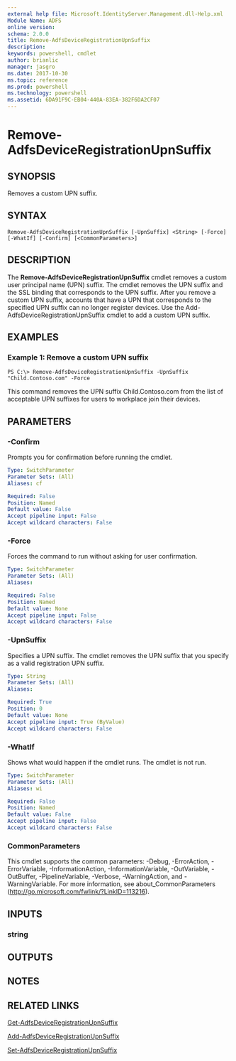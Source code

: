 ```yaml
---
external help file: Microsoft.IdentityServer.Management.dll-Help.xml
Module Name: ADFS
online version: 
schema: 2.0.0
title: Remove-AdfsDeviceRegistrationUpnSuffix
description: 
keywords: powershell, cmdlet
author: brianlic
manager: jasgro
ms.date: 2017-10-30
ms.topic: reference
ms.prod: powershell
ms.technology: powershell
ms.assetid: 6DA91F9C-EB04-440A-83EA-382F6DA2CF07
---
```


# Remove-AdfsDeviceRegistrationUpnSuffix

## SYNOPSIS
Removes a custom UPN suffix.

## SYNTAX

```
Remove-AdfsDeviceRegistrationUpnSuffix [-UpnSuffix] <String> [-Force] [-WhatIf] [-Confirm] [<CommonParameters>]
```

## DESCRIPTION
The **Remove-AdfsDeviceRegistrationUpnSuffix** cmdlet removes a custom user principal name (UPN) suffix.
The cmdlet removes the UPN suffix and the SSL binding that corresponds to the UPN suffix.
After you remove a custom UPN suffix, accounts that have a UPN that corresponds to the specified UPN suffix can no longer register devices.
Use the Add-AdfsDeviceRegistrationUpnSuffix cmdlet to add a custom UPN suffix.

## EXAMPLES

### Example 1: Remove a custom UPN suffix
```
PS C:\> Remove-AdfsDeviceRegistrationUpnSuffix -UpnSuffix "Child.Contoso.com" -Force
```

This command removes the UPN suffix Child.Contoso.com from the list of acceptable UPN suffixes for users to workplace join their devices.

## PARAMETERS

### -Confirm
Prompts you for confirmation before running the cmdlet.

```yaml
Type: SwitchParameter
Parameter Sets: (All)
Aliases: cf

Required: False
Position: Named
Default value: False
Accept pipeline input: False
Accept wildcard characters: False
```

### -Force
Forces the command to run without asking for user confirmation.

```yaml
Type: SwitchParameter
Parameter Sets: (All)
Aliases: 

Required: False
Position: Named
Default value: None
Accept pipeline input: False
Accept wildcard characters: False
```

### -UpnSuffix
Specifies a UPN suffix.
The cmdlet removes the UPN suffix that you specify as a valid registration UPN suffix.

```yaml
Type: String
Parameter Sets: (All)
Aliases: 

Required: True
Position: 0
Default value: None
Accept pipeline input: True (ByValue)
Accept wildcard characters: False
```

### -WhatIf
Shows what would happen if the cmdlet runs.
The cmdlet is not run.

```yaml
Type: SwitchParameter
Parameter Sets: (All)
Aliases: wi

Required: False
Position: Named
Default value: False
Accept pipeline input: False
Accept wildcard characters: False
```

### CommonParameters
This cmdlet supports the common parameters: -Debug, -ErrorAction, -ErrorVariable, -InformationAction, -InformationVariable, -OutVariable, -OutBuffer, -PipelineVariable, -Verbose, -WarningAction, and -WarningVariable. For more information, see about_CommonParameters (http://go.microsoft.com/fwlink/?LinkID=113216).

## INPUTS

### string

## OUTPUTS

## NOTES

## RELATED LINKS

[Get-AdfsDeviceRegistrationUpnSuffix](./Get-AdfsDeviceRegistrationUpnSuffix.md)

[Add-AdfsDeviceRegistrationUpnSuffix](./Add-AdfsDeviceRegistrationUpnSuffix.md)

[Set-AdfsDeviceRegistrationUpnSuffix](./Set-AdfsDeviceRegistrationUpnSuffix.md)

